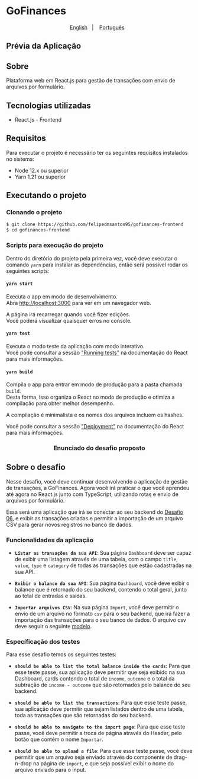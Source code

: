 # GoFinances

<p align="center">
    <a href="readme_en.md">English</a>&nbsp;&nbsp;&nbsp;|&nbsp;&nbsp;&nbsp;
    <a href="readme.md">Português</a>&nbsp;&nbsp;&nbsp;
</p>

## Prévia da Aplicação

<!-- <p align="center">
  <img src="https://github.com/felipedmsantos95/github-explorer/blob/master/src/assets/github_explorer.gif"/>
</p> -->

## Sobre

Plataforma web em React.js para gestão de transações com envio de arquivos por formulário.

## Tecnologias utilizadas

- React.js - Frontend

## Requisitos

Para executar o projeto é necessário ter os seguintes requisitos instalados no sistema:

- Node 12.x ou superior
- Yarn 1.21 ou superior

## Executando o projeto

### Clonando o projeto

```bash
$ git clone https://github.com/felipedmsantos95/gofinances-frontend
$ cd gofinances-frontend
```

### Scripts para execução do projeto

Dentro do diretório do projeto pela primeira vez, você deve executar o comando `yarn` para instalar as dependências, então será possível rodar os seguintes scripts:

#### `yarn start`

Executa o app em modo de desenvolvimento.<br />
Abra [http://localhost:3000](http://localhost:3000) para ver em um navegador web.

A página irá recarregar quando você fizer edições.<br />
Você poderá visualizar quaisquer erros no console.

#### `yarn test`

Executa o modo teste da aplicação com modo interativo.<br />
Você pode consultar a sessão ["Running tests"](https://facebook.github.io/create-react-app/docs/running-tests) na documentação do React para mais informações.

#### `yarn build`

Compila o app para entrar em modo de produção para a pasta chamada `build`.<br />
Desta forma, isso organiza o React no modo de produção e otimiza a compilação para obter melhor desempenho.

A compilação é minimalista e os nomes dos arquivos incluem os hashes.<br />

Você pode consultar a sessão ["Deployment"](https://facebook.github.io/create-react-app/docs/deployment) na documentação do React para mais informações.


<h3 align="center">
  Enunciado do desafio proposto
</h3>

## Sobre o desafio

Nesse desafio, você deve continuar desenvolvendo a aplicação de gestão de transações, a GoFinances. Agora você irá praticar o que você aprendeu até agora no React.js junto com TypeScript, utilizando rotas e envio de arquivos por formulário.

Essa será uma aplicação que irá se conectar ao seu backend do [Desafio 06](https://github.com/felipedmsantos95/gofinances-backend), e exibir as transações criadas e permitir a importação de um arquivo CSV para gerar novos registros no banco de dados.


### Funcionalidades da aplicação


- **`Listar as transações da sua API`**: Sua página `Dashboard` deve ser capaz de exibir uma listagem através de uma tabela, com o campo `title`, `value`, `type` e `category` de todas as transações que estão cadastradas na sua API.

- **`Exibir o balance da sua API`**: Sua página `Dashboard`, você deve exibir o balance que é retornado do seu backend, contendo o total geral, junto ao total de entradas e saídas.

- **`Importar arquivos CSV`**: Na sua página `Import`, você deve permitir o envio de um arquivo no formato `csv` para o seu backend, que irá fazer a importação das transações para o seu banco de dados. O arquivo csv deve seguir o seguinte [modelo](https://github.com/Rocketseat/bootcamp-gostack-desafios/blob/master/desafio-database-upload/assets/file.csv).



### Específicação dos testes

Para esse desafio temos os seguintes testes:

- **`should be able to list the total balance inside the cards`**: Para que esse teste passe, sua aplicação deve permitir que seja exibido na sua Dashboard, cards contendo o total de `income`, `outcome` e o total da subtração de `income - outcome` que são retornados pelo balance do seu backend.

* **`should be able to list the transactions`**: Para que esse teste passe, sua aplicação deve permitir que sejam listados dentro de uma tabela, toda as transações que são retornadas do seu backend.

- **`should be able to navigate to the import page`**: Para que esse teste passe, você deve permitir a troca de página através do Header, pelo botão que contém o nome `Importar`.

- **`should be able to upload a file`**: Para que esse teste passe, você deve permitir que um arquivo seja enviado através do componente de drag-n-drop na página de `import`, e que seja possível exibir o nome do arquivo enviado para o input.
